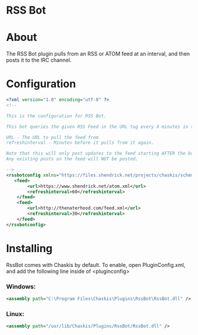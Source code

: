 ﻿RSS Bot
==============

About
======
The RSS Bot plugin pulls from an RSS or ATOM feed at an interval, and then posts it to the IRC channel.

Configuration
=====

```XML
<?xml version="1.0" encoding="utf-8" ?>
<!--

This is the configuration for RSS Bot.

This bot queries the given RSS Feed in the URL tag every X minutes in the refreshinterval tag.

URL - The URL to pull the feed from
refreshinterval - Minutes before it pulls from it again.

Note that this will only post updates to the feed starting AFTER the bot starts up.
Any existing posts on the feed will NOT be posted.

-->
<rssbotconfig xmlns="https://files.shendrick.net/projects/chaskis/schemas/rssbotconfig/2017/rssbotconfig.xsd">
   <feed>
        <url>https://www.shendrick.net/atom.xml</url>
        <refreshinterval>60</refreshinterval>
    </feed>
    <feed>
        <url>http://thenaterhood.com/feed.xml</url>
        <refreshinterval>30</refreshinterval>
    </feed>
</rssbotconfig>

```

Installing
======

RssBot comes with Chaskis by default.  To enable, open PluginConfig.xml, and add the following line inside of &lt;pluginconfig&gt;

### Windows: ###

```XML
<assembly path="C:\Program Files\Chaskis\Plugins\RssBot\RssBot.dll" />
```

### Linux: ###

```XML
<assembly path="/usr/lib/Chaskis/Plugins/RssBot/RssBot.dll" />
```
